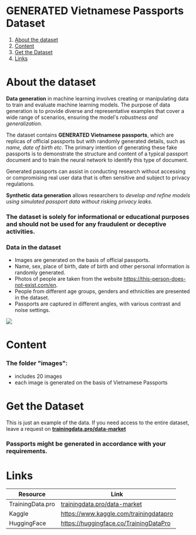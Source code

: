 # GENERATED Vietnamese Passports Dataset
1. [ About the dataset ](#about)
2. [ Content ](#cont)
3. [ Get the Dataset ](#getdat)
4. [ Links ](#link)

<a name="about"></a>
# About the dataset

**Data generation** in machine learning involves creating or manipulating data to train and evaluate machine learning models. The purpose of data generation is to provide diverse and representative examples that cover a wide range of scenarios, ensuring the model's *robustness and generalization*.

The dataset contains **GENERATED Vietnamese passports**, which are replicas of official passports but with randomly generated details, such as *name, date of birth etc*. The primary intention of generating these fake passports is to demonstrate the structure and content of a typical passport document and to train the neural network to identify this type of document.

Generated passports can assist in conducting research without accessing or compromising real user data that is often sensitive and subject to privacy regulations. 

**Synthetic data generation** allows researchers to *develop and refine models using simulated passport data without risking privacy leaks*.

### The dataset is solely for informational or educational purposes and should not be used for any fraudulent or deceptive activities.

### Data in the dataset
- Images are generated on the basis of official passports.
- Name, sex, place of birth, date of birth and other personal information is randomly generated.
- Photos of people are taken from the website https://this-person-does-not-exist.com/en.
- People from different age groups, genders and ethnicities are presented in the dataset.
- Passports are captured in different angles, with various contrast and noise settings.

![](https://www.googleapis.com/download/storage/v1/b/kaggle-user-content/o/inbox%2F12421376%2Ff2778d432611db436f18b9284daec240%2F666.png?generation=1691945421899877&alt=media)

<a name="cont"></a>
# Content
### The folder **"images"**:
- includes 20 images
- each image is generated on the basis of Vietnamese Passports

<a name="getdat"></a>
# Get the Dataset
This is just an example of the data. If you need access to the entire dataset, leave a request on **[trainingdata.pro/data-market](https://trainingdata.pro/data-market?utm_source=github&utm_medium=cpc&utm_campaign=generated-vietnamese-passeports)**

### Passports might be generated in accordance with your requirements.

<a name="link"></a>
# Links
| Resource | Link |
| --- | --- |
| TrainingData.pro | [trainingdata.pro/data-market](https://trainingdata.pro/data-market?utm_source=github&utm_medium=cpc&utm_campaign=generated-vietnamese-passeports) |
| Kaggle | https://www.kaggle.com/trainingdatapro |
| HuggingFace | https://huggingface.co/TrainingDataPro |

